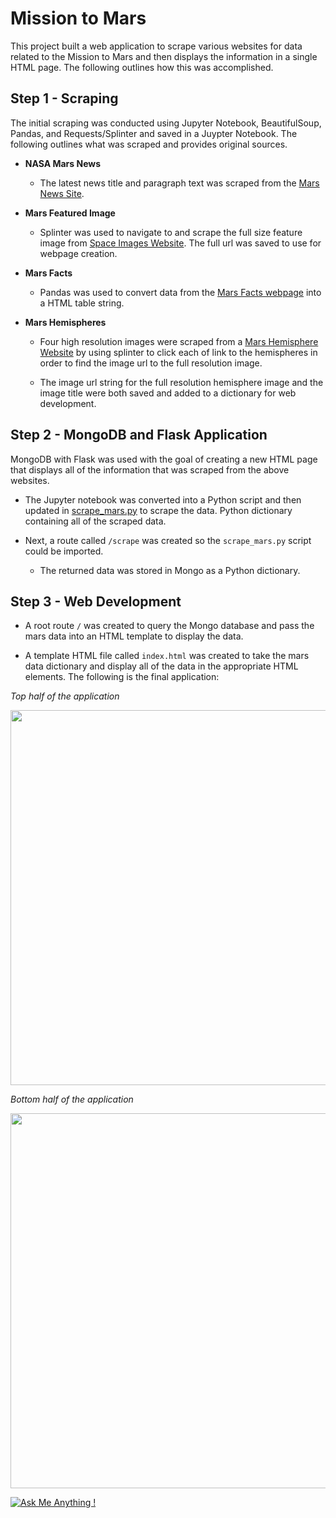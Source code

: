 # Mission to Mars

This project built a web application to scrape various websites for data related to the Mission to Mars and then displays the information in a single HTML page. The following outlines how this was accomplished.

## Step 1 - Scraping

The initial scraping was conducted using Jupyter Notebook, BeautifulSoup, Pandas, and Requests/Splinter and saved in a Juypter Notebook. The following outlines what was scraped and provides original sources.

* **NASA Mars News**

    * The latest news title and paragraph text was scraped from the [Mars News Site](https://redplanetscience.com/).

* **Mars Featured Image**

    * Splinter was used to navigate to and scrape the full size feature image from [Space Images Website](https://spaceimages-mars.com). The full url was saved to use for webpage creation. 

* **Mars Facts**

    * Pandas was used to convert data from the [Mars Facts webpage](https://galaxyfacts-mars.com) into a HTML table string.  

* **Mars Hemispheres**

    * Four high resolution images were scraped from a [Mars Hemisphere Website](https://marshemispheres.com/) by using splinter to click each of link to the hemispheres in order to find the image url to the full resolution image. 

    * The image url string for the full resolution hemisphere image and the image title were both saved and added to a dictionary for web development. 

## Step 2 - MongoDB and Flask Application

MongoDB with Flask was used with the goal of creating a new HTML page that displays all of the information that was scraped from the above websites.

* The Jupyter notebook was converted into a Python script and then updated in [scrape_mars.py](https://github.com/kflores56/web-scraping-challenge/blob/main/scrape_mars.py) to scrape the data.  Python dictionary containing all of the scraped data.

* Next, a route called `/scrape`  was created so the  `scrape_mars.py` script could be imported.

  * The returned data was stored in Mongo as a Python dictionary.

## Step 3 - Web Development

*  A root route `/` was created to query the Mongo database and pass the mars data into an HTML template to display the data.

* A template HTML file called `index.html` was created to take the mars data dictionary and display all of the data in the appropriate HTML elements. The following is the final application: 

*Top half of the application*

<img src="https://github.com/kflores56/web-scraping-challenge/blob/main/images/top_pg.png" width="600"/> 

*Bottom half of the application*

<img src="https://github.com/kflores56/web-scraping-challenge/blob/main/images/bottom_pg.png" width="600"/> 


[![Ask Me Anything !](https://img.shields.io/badge/Ask%20me-anything-1abc9c.svg)](mailto:kristin.flores56@gmail.com)
